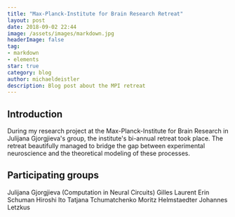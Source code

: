 ```yaml
---
title: "Max-Planck-Institute for Brain Research Retreat"
layout: post
date: 2018-09-02 22:44
image: /assets/images/markdown.jpg
headerImage: false
tag:
- markdown
- elements
star: true
category: blog
author: michaeldeistler
description: Blog post about the MPI retreat
---
```


## Introduction
During my research project at the Max-Planck-Institute for Brain Research in Julijana Gjorgjieva's group, the institute's bi-annual retreat took place. The retreat beautifully managed to bridge the gap between experimental neuroscience and the theoretical modeling of these processes.

## Participating groups
Julijana Gjorgjieva (Computation in Neural Circuits)
Gilles Laurent
Erin Schuman
Hiroshi Ito
Tatjana Tchumatchenko
Moritz Helmstaedter
Johannes Letzkus
